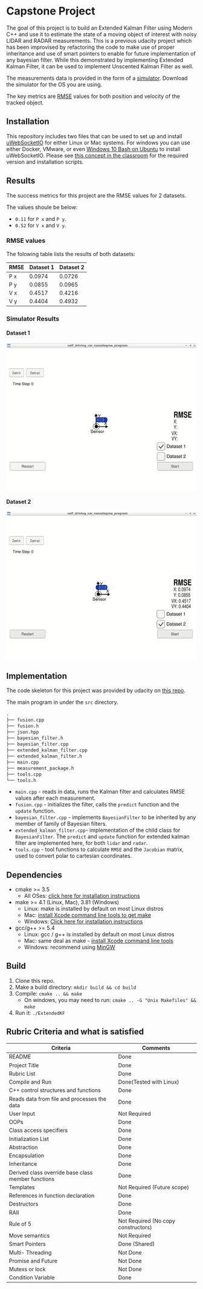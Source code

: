# Capstone Project
The goal of this project is to build an Extended Kalman Filter using Modern C++ and
use it to estimate the state of a moving object of interest with noisy LIDAR
and RADAR measurements. This is a previous udacity project which has been improvised by 
refactoring the code to make use of proper inheritance and use of 
smart pointers to enable for future implementation of any bayesian filter. 
While this demonstrated by implementing Extended Kalman Filter, 
it can be used to implement Unscented Kalman Filter as well.

The measurements data is provided in the form of a [simulator](https://github.com/udacity/self-driving-car-sim/releases).
Download the simulator for the OS you are using.

The key metrics are [RMSE](https://en.wikipedia.org/wiki/Root-mean-square_deviation) values for both position and velocity of the tracked
object.

## Installation
This repository includes two files that can be used to set up and install [uWebSocketIO](https://github.com/uWebSockets/uWebSockets) for either Linux or Mac systems. For windows you can use either Docker, VMware, or even [Windows 10 Bash on Ubuntu](https://www.howtogeek.com/249966/how-to-install-and-use-the-linux-bash-shell-on-windows-10/) to install uWebSocketIO. Please see [this concept in the classroom](https://classroom.udacity.com/nanodegrees/nd013/parts/40f38239-66b6-46ec-ae68-03afd8a601c8/modules/0949fca6-b379-42af-a919-ee50aa304e6a/lessons/f758c44c-5e40-4e01-93b5-1a82aa4e044f/concepts/16cf4a78-4fc7-49e1-8621-3450ca938b77) for the required version and installation scripts.
## Results

The success metrics for this project are the RMSE values for 2 datasets.

The values shoule be below:
- `0.11` for `P x` and `P y`.
- `0.52` for `V x` and `V y`.

### RMSE values

The folowing table lists the results of both datasets:

| RMSE | Dataset 1 | Dataset 2 |
|------|-----------|-----------|
| P x  |  0.0974   |  0.0726   |
| P y  |  0.0855   |  0.0965   |
| V x  |  0.4517   |  0.4216   |
| V y  |  0.4404   |  0.4932   |


### Simulator Results

#### Dataset 1

![alt text](assets/ekf1.gif "Dataset 1")

#### Dataset 2

![alt text](assets/ekf2.gif "Dataset 2")

## Implementation

The code skeleton for this project was provided by udacity on [this repo](https://github.com/udacity/CarND-Extended-Kalman-Filter-Project).

The main program in under the `src` directory.
```
.
├── fusion.cpp
├── fusion.h
├── json.hpp
├── bayesian_filter.h
├── bayesian_filter.cpp
├── extended_kalman_filter.cpp
├── extended_kalman_filter.h
├── main.cpp
├── measurement_package.h
├── tools.cpp
└── tools.h
```

- `main.cpp` - reads in data, runs the Kalman filter and calculates RMSE values after each measurement.
- `fusion.cpp` - initializes the filter, calls the `predict` function and the `update` function.
- `bayesian_filter.cpp` - implements `BayesianFilter` to be inherited by any member of family of Bayesian filters.
- `extended_kalman_filter.cpp`- implementation of the child class for `BayesianFilter`. The  `predict` and `update` function for extended kalman filter are implemented here, for both `lidar` and `radar`. 
- `tools.cpp` - tool functions to calculate `RMSE` and the `Jacobian` matrix, used to convert polar to cartesian coordinates.



## Dependencies

* cmake >= 3.5
  * All OSes: [click here for installation instructions](https://cmake.org/install/)
* make >= 4.1 (Linux, Mac), 3.81 (Windows)
  * Linux: make is installed by default on most Linux distros
  * Mac: [install Xcode command line tools to get make](https://developer.apple.com/xcode/features/)
  * Windows: [Click here for installation instructions](http://gnuwin32.sourceforge.net/packages/make.htm)
* gcc/g++ >= 5.4
  * Linux: gcc / g++ is installed by default on most Linux distros
  * Mac: same deal as make - [install Xcode command line tools](https://developer.apple.com/xcode/features/)
  * Windows: recommend using [MinGW](http://www.mingw.org/)

## Build

1. Clone this repo.
2. Make a build directory: `mkdir build && cd build`
3. Compile: `cmake .. && make` 
   * On windows, you may need to run: `cmake .. -G "Unix Makefiles" && make`
4. Run it: `./ExtendedKF `


## Rubric Criteria and what is satisfied
| Criteria  | Comments |
|-----------|-----------|
|  README   |  Done   |
|  Project Title   |  Done   |
|  Rubric List   |  Done   |
|  Compile and Run   |  Done(Tested with Linux)   |
|  C++ control structures and functions| Done |
|  Reads data from file and processes the data| Done |
|  User Input | Not Required |
|  OOPs| Done |
|  Class access specifiers | Done |
|  Initialization List |  Done |
|  Abstraction | Done |
|  Encapsulation | Done |
|  Inheritance | Done |
|  Derived class override base class member functions | Done |
|  Templates |  Not Required (Future scope) |
|  References in function declaration |  Done |
|  Destructors |  Done |
|  RAII | Done |
|  Rule of 5 | Not Required (No copy constructors) |
|  Move semantics |  Not Required |
|  Smart Pointers |  Done (Shared) |
|  Multi- Threading |  Not Done |
|  Promise and Future |  Not Done |
|  Mutexs or lock | Not Done |
|  Condition Variable | Done |


